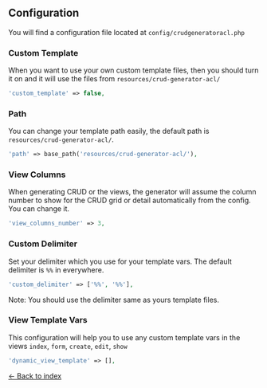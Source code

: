 ## Configuration

You will find a configuration file located at `config/crudgeneratoracl.php`

### Custom Template

When you want to use your own custom template files, then you should turn it on and it will use the files from `resources/crud-generator-acl/`

```php
'custom_template' => false,
```

### Path

You can change your template path easily, the default path is `resources/crud-generator-acl/`.

```php
'path' => base_path('resources/crud-generator-acl/'),
```

### View Columns

When generating CRUD or the views, the generator will assume the column number to show for the CRUD grid or detail automatically from the config. You can change it.

```php
'view_columns_number' => 3,
```

### Custom Delimiter

Set your delimiter which you use for your template vars. The default delimiter is `%%` in everywhere.

```php
'custom_delimiter' => ['%%', '%%'],
```
Note: You should use the delimiter same as yours template files.

### View Template Vars

This configuration will help you to use any custom template vars in the views `index`, `form`, `create`, `edit`, `show`

```php
'dynamic_view_template' => [],
```

[&larr; Back to index](README.md)
